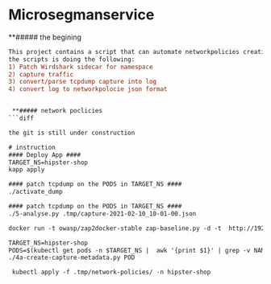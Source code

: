 #  Microsegmanservice

 **##### the begining 
```diff
This project contains a script that can automate networkpolicies creation based on the application traffic.
the scripts is doing the following: 
1) Patch Wirdshark sidecar for namespace
2) capture traffic
3) convert/parse tcpdump capture into log
4) convert log to networkpolocie json format


 **##### network poclicies
```diff

the git is still under construction

# instruction
#### Deploy App ####
TARGET_NS=hipster-shop
kapp apply 

#### patch tcpdump on the PODS in TARGET_NS ####
./activate_dump 

#### patch tcpdump on the PODS in TARGET_NS ####
./5-analyse.py .tmp/capture-2021-02-10_10-01-00.json 

docker run -t owasp/zap2docker-stable zap-baseline.py -d -t  http://192.168.1.26

TARGET_NS=hipster-shop
PODS=$(kubectl get pods -n $TARGET_NS |  awk '{print $1}' | grep -v NAME)
./4a-create-capture-metadata.py POD

 kubectl apply -f .tmp/network-policies/ -n hipster-shop

